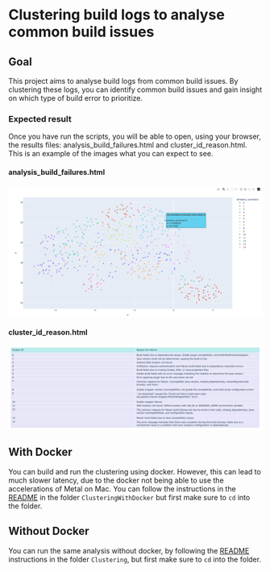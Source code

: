 # Clustering build logs to analyse common build issues

## Goal

This project aims to analyse build logs from common build issues. By clustering these logs, you can identify common build issues and gain insight on which type of build error to prioritize. 

### Expected result

Once you have run the scripts, you will be able to open, using your browser, the results files: analysis_build_failures.html and cluster_id_reason.html. This is an example of the images what you can expect to see. 

#### analysis_build_failures.html

![analysis_build_failures.html](images/expected_analysis_build_failures.png)

#### cluster_id_reason.html

![cluster_id_reason.html](images/expected_cluster_id_reason.png)


## With Docker

You can build and run the clustering using docker. However, this can lead to much slower latency, due to the docker not being able to use the accelerations of Metal on Mac. You can follow the instructions in the [README](/ClusteringWithDocker/README.md) in the folder `ClusteringWithDocker` but first make sure to `cd` into the folder.

## Without Docker

You can run the same analysis without docker, by following the [README](/Clustering/README.md) instructions in the folder `Clustering`, but first make sure to `cd` into the folder.